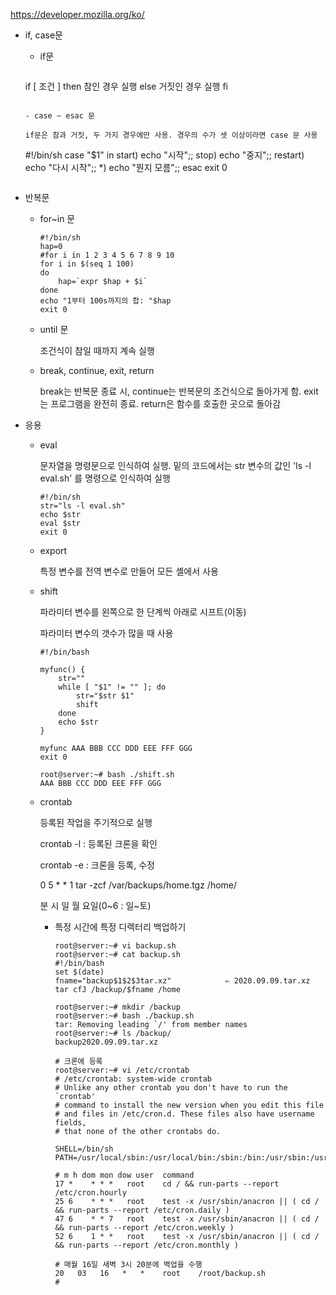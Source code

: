 https://developer.mozilla.org/ko/

- if, case문

  - if문

  	```
  if [ 조건 ]
  then
  	참인 경우 실행
  else
  	거짓인 경우 실행
  fi
  	```

  - case ~ esac 문
  
    if문은 참과 거짓, 두 가지 경우에만 사용. 경우의 수가 셋 이상이라면 case 문 사용
  
    ```
    #!/bin/sh
    case "$1" in
      start)
        echo "시작";;
      stop)
        echo "중지";;
      restart)
        echo "다시 시작";;
      *)
        echo "뭔지 모름";;
    esac
    exit 0
    ```

- 반복문

  - for~in 문

    ```
    #!/bin/sh
    hap=0
    #for i in 1 2 3 4 5 6 7 8 9 10
    for i in $(seq 1 100)
    do
    	hap=`expr $hap + $i`
    done
    echo "1부터 100s까지의 합: "$hap
    exit 0
    ```

  - until 문

    조건식이 참일 때까지 계속 실행

  - break, continue, exit, return

    break는 반복문 종료 시, continue는 반복문의 조건식으로 돌아가게 함. exit는 프로그램을 완전히 종료. return은 함수를 호출한 곳으로 돌아감

- 응용

  - eval

    문자열을 명령문으로 인식하여 실행. 밑의 코드에서는 str 변수의 값인 'ls -l eval.sh' 를 명령으로 인식하여 실행

    ```
    #!/bin/sh
    str="ls -l eval.sh"
    echo $str
    eval $str
    exit 0
    ```

  - export

    특정 변수를 전역 변수로 만들어 모든 셸에서 사용

  - shift

    파라미터 변수를 왼쪽으로 한 단계씩 아래로 시프트(이동)

    파라미터 변수의 갯수가 많을 때 사용

    ```
    #!/bin/bash
    
    myfunc() {
    	str=""
    	while [ "$1" != "" ]; do
    		str="$str $1"
    		shift
    	done
    	echo $str
    }
    
    myfunc AAA BBB CCC DDD EEE FFF GGG
    exit 0
    ```

    ```
    root@server:~# bash ./shift.sh 
    AAA BBB CCC DDD EEE FFF GGG
    ```

  - crontab

    등록된 작업을 주기적으로 실행

    crontab -l : 등록된 크론을 확인

    crontab -e : 크론을 등록, 수정

    0      5      *      *       1     tar -zcf  /var/backups/home.tgz  /home/

    분    시    일    월    요일(0~6 : 일~토)

    - 특정 시간에 특정 디렉터리 백업하기

      ```
      root@server:~# vi backup.sh
      root@server:~# cat backup.sh 
      #!/bin/bash
      set $(date)
      fname="backup$1$2$3tar.xz"			⇐ 2020.09.09.tar.xz
      tar cfJ /backup/$fname /home
      
      root@server:~# mkdir /backup
      root@server:~# bash ./backup.sh
      tar: Removing leading `/' from member names
      root@server:~# ls /backup/
      backup2020.09.09.tar.xz
      
      # 크론에 등록
      root@server:~# vi /etc/crontab
      # /etc/crontab: system-wide crontab
      # Unlike any other crontab you don't have to run the `crontab'
      # command to install the new version when you edit this file
      # and files in /etc/cron.d. These files also have username fields,
      # that none of the other crontabs do.
      
      SHELL=/bin/sh
      PATH=/usr/local/sbin:/usr/local/bin:/sbin:/bin:/usr/sbin:/usr/bin
      
      # m h dom mon dow user  command
      17 *    * * *   root    cd / && run-parts --report /etc/cron.hourly
      25 6    * * *   root    test -x /usr/sbin/anacron || ( cd / && run-parts --report /etc/cron.daily )
      47 6    * * 7   root    test -x /usr/sbin/anacron || ( cd / && run-parts --report /etc/cron.weekly )
      52 6    1 * *   root    test -x /usr/sbin/anacron || ( cd / && run-parts --report /etc/cron.monthly )
      
      # 매월 16일 새벽 3시 20분에 백업을 수행
      20   03   16   *   *    root    /root/backup.sh
      #
      ```

      